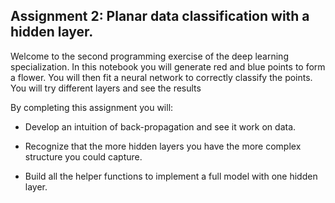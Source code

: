 ## Assignment 2: Planar data classification with a hidden layer.

Welcome to the second programming exercise of the deep learning specialization. In this notebook you will generate red and blue points to form a flower. You will then fit a neural network to correctly classify the points. You will try different layers and see the results

By completing this assignment you will:

- Develop an intuition of back-propagation and see it work on data.

- Recognize that the more hidden layers you have the more complex structure you could capture.

- Build all the helper functions to implement a full model with one hidden layer.